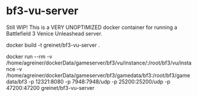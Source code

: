 # bf3-vu-server
Still WIP! This is a VERY UNOPTIMIZED docker container for running a Battlefield 3 Venice Unleashead server.

docker build -t greinet/bf3-vu-server .

docker run --rm -v /home/agreiner/dockerData/gameserver/bf3/vu/instance/:/root/bf3/vu/instance -v /home/agreiner/dockerData/gameserver/bf3/gamedata/bf3:/root/bf3/gamedata/bf3 -p 12321:8080 -p 7948:7948/udp -p 25200:25200/udp -p 47200:47200 greinet/bf3-vu-server
